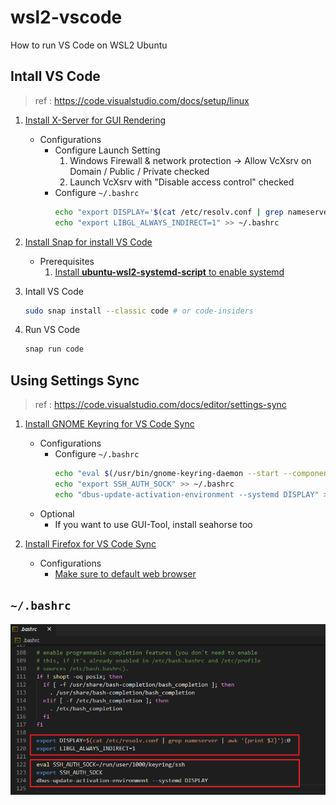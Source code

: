 # wsl2-vscode
How to run VS Code on WSL2 Ubuntu

## Intall VS Code

> ref : https://code.visualstudio.com/docs/setup/linux

1. [Install X-Server for GUI Rendering](https://sourceforge.net/projects/vcxsrv/)
    - Configurations
        - Configure Launch Setting
            1. Windows Firewall & network protection -> Allow VcXsrv on Domain / Public / Private checked
            2. Launch VcXsrv with "Disable access control" checked
        - Configure `~/.bashrc`
            ```sh
            echo "export DISPLAY='$(cat /etc/resolv.conf | grep nameserver | awk '{print $2}'):0'" >> ~/.bashrc
            echo "export LIBGL_ALWAYS_INDIRECT=1" >> ~/.bashrc
            ```

2. [Install Snap for install VS Code](https://snapcraft.io/docs/installing-snap-on-ubuntu)
    - Prerequisites
        1. [Install **ubuntu-wsl2-systemd-script** to enable systemd](https://github.com/damionGans/ubuntu-wsl2-systemd-script)

3. Intall VS Code
    ```sh
    sudo snap install --classic code # or code-insiders
    ```

4. Run VS Code
    ```sh
    snap run code
    ```

## Using Settings Sync

> ref : https://code.visualstudio.com/docs/editor/settings-sync

1. [Install GNOME Keyring for VS Code Sync](https://wiki.archlinux.org/index.php/GNOME/Keyring#Installation)
    - Configurations
        - Configure `~/.bashrc`
            ```sh
            echo "eval $(/usr/bin/gnome-keyring-daemon --start --components=gpg,pkcs11,secrets,ssh)" >> ~/.bashrc
            echo "export SSH_AUTH_SOCK" >> ~/.bashrc
            echo "dbus-update-activation-environment --systemd DISPLAY" >> ~/.bashrc
            ```
    - Optional
        - If you want to use GUI-Tool, install seahorse too

2. [Install Firefox for VS Code Sync](https://linuxconfig.org/how-to-install-uninstall-and-update-firefox-on-ubuntu-18-04-bionic-beaver-linux#h6-1-install-and-update-firefox-from-ubuntu-repository)
    - Configurations
        - [Make sure to default web browser](https://wiki.debian.org/DefaultWebBrowser#Default_for_foreign_programs_.28user-specific.29)

## `~/.bashrc`

![bashrc](./bashrc.png)
